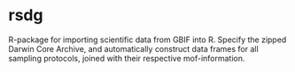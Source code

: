 # rsdg
R-package for importing scientific data from GBIF into R. Specify the zipped Darwin Core Archive, and automatically construct data frames for all sampling protocols, joined with their respective mof-information.
